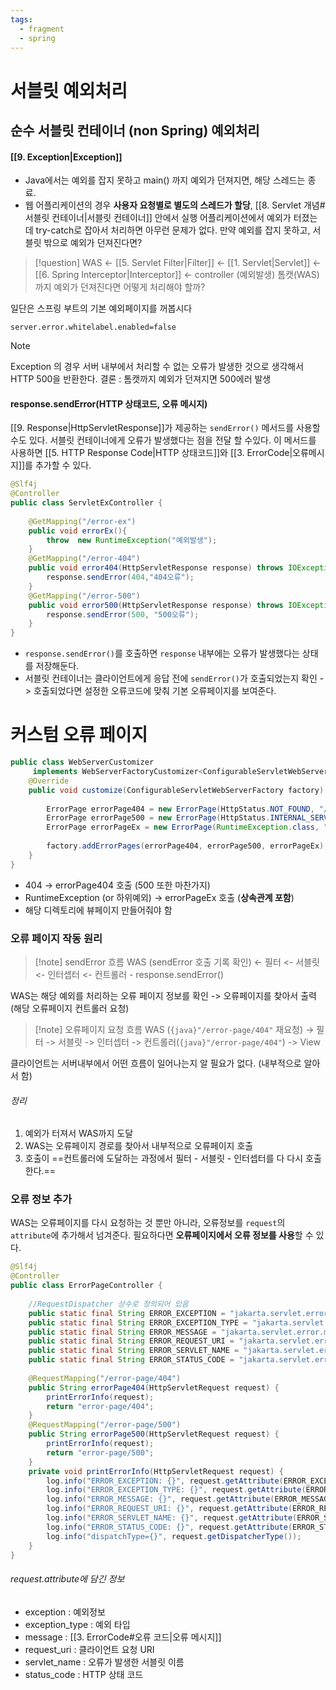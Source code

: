 ```yaml
---
tags:
  - fragment
  - spring
---
```

# 서블릿 예외처리

## 순수 서블릿 컨테이너 (non Spring) 예외처리
#### [[9. Exception|Exception]]
- Java에서는 예외를 잡지 못하고 main() 까지 예외가 던져지면, 해당 스레드는 종료.
- 웹 어플리케이션의 경우 **사용자 요청별로 별도의 스레드가 할당**, [[8. Servlet 개념#서블릿 컨테이너|서블릿 컨테이너]] 안에서 실행
  어플리케이션에서 예외가 터졌는데 try-catch로 잡아서 처리하면 아무런 문제가 없다.
  만약 예외를 잡지 못하고, 서블릿 밖으로 예외가 던져진다면?

> [!question]
> WAS <- [[5. Servlet Filter|Filter]] <- [[1. Servlet|Servlet]] <- [[6. Spring Interceptor|Interceptor]] <- controller (예외발생)
> 톰캣(WAS) 까지 예외가 던져진다면 어떻게 처리해야 할까?
> 

일단은 스프링 부트의 기본 예외페이지를 꺼봅시다
```application.properties
server.error.whitelabel.enabled=false
```

> [!note]
Exception 의 경우 서버 내부에서 처리할 수 없는 오류가 발생한 것으로 생각해서 HTTP 500을 반환한다.
결론 : 톰캣까지 예외가 던져지면 500에러 발생

#### response.sendError(HTTP 상태코드, 오류 메시지)
[[9. Response|HttpServletResponse]]가 제공하는 `sendError()` 메서드를 사용할수도 있다.
서블릿 컨테이너에게 오류가 발생했다는 점을 전달 할 수있다.
이 메서드를 사용하면 [[5. HTTP Response Code|HTTP 상태코드]]와 [[3. ErrorCode|오류메시지]]를 추가할 수 있다.

```java title:"일부러 오류띄우기"
@Slf4j  
@Controller  
public class ServletExController {  
  
    @GetMapping("/error-ex")  
    public void errorEx(){  
        throw  new RuntimeException("예외발생");  
    }  
    @GetMapping("/error-404")  
    public void error404(HttpServletResponse response) throws IOException {  
        response.sendError(404,"404오류");  
    }  
    @GetMapping("/error-500")  
    public void error500(HttpServletResponse response) throws IOException {  
        response.sendError(500, "500오류");  
    }
}
```

- `response.sendError()`를 호출하면 `response` 내부에는 오류가 발생했다는 상태를 저장해둔다.
- 서블릿 컨테이너는 클라이언트에게 응답 전에 `sendError()`가 호출되었는지 확인
  -> 호출되었다면 설정한 오류코드에 맞춰 기본 오류페이지를 보여준다.

# 커스텀 오류 페이지
```java
public class WebServerCustomizer 
	 implements WebServerFactoryCustomizer<ConfigurableServletWebServerFactory> {  
    @Override  
    public void customize(ConfigurableServletWebServerFactory factory) {  
  
        ErrorPage errorPage404 = new ErrorPage(HttpStatus.NOT_FOUND, "/error-page/404");  
        ErrorPage errorPage500 = new ErrorPage(HttpStatus.INTERNAL_SERVER_ERROR, "/error-page/500");  
        ErrorPage errorPageEx = new ErrorPage(RuntimeException.class, "/error-page/500");  
  
        factory.addErrorPages(errorPage404, errorPage500, errorPageEx);  
    }
}
```
- 404 -> errorPage404 호출  (500 또한 마찬가지)
- RuntimeException (or 하위예외) -> errorPageEx 호출 (**상속관계 포함**)
- 해당 디렉토리에 뷰페이지 만들어줘야 함
### 오류 페이지 작동 원리

> [!note] sendError 흐름
WAS (sendError 호출 기록 확인) <- 필터 <- 서블릿 <- 인터셉터 <- 컨트롤러 - response.sendError()

WAS는 해당 예외를 처리하는 오류 페이지 정보를 확인 -> 오류페이지를 찾아서 출력 (해당 오류페이지 컨트롤러 요청)

> [!note] 오류페이지 요청 흐름
> WAS (`{java}"/error-page/404"` 재요청) -> 필터 -> 서블릿 -> 인터셉터 -> 컨트롤러(`{java}"/error-page/404"`) -> View

클라이언트는 서버내부에서 어떤 흐름이 일어나는지 알 필요가 없다. (내부적으로 알아서 함)
###### 정리
1. 예외가 터져서 WAS까지 도달
2. WAS는 오류페이지 경로를 찾아서 내부적으로 오류페이지 호출
3. 호출이 ==컨트롤러에 도달하는 과정에서 필터 - 서블릿 - 인터셉터를 다 다시 호출한다.== 

### 오류 정보 추가
WAS는 오류페이지를 다시 요청하는 것 뿐만 아니라, 오류정보를 `request`의 `attribute`에 추가해서 넘겨준다.
필요하다면 **오류페이지에서 오류 정보를 사용**할 수 있다.

```java
@Slf4j  
@Controller  
public class ErrorPageController {  
  
    //RequestDispatcher 상수로 정의되어 있음  
    public static final String ERROR_EXCEPTION = "jakarta.servlet.error.exception";  
    public static final String ERROR_EXCEPTION_TYPE = "jakarta.servlet.error.exception_type";  
    public static final String ERROR_MESSAGE = "jakarta.servlet.error.message";  
    public static final String ERROR_REQUEST_URI = "jakarta.servlet.error.request_uri";  
    public static final String ERROR_SERVLET_NAME = "jakarta.servlet.error.servlet_name";  
    public static final String ERROR_STATUS_CODE = "jakarta.servlet.error.status_code";  
  
    @RequestMapping("/error-page/404")  
    public String errorPage404(HttpServletRequest request) {  
        printErrorInfo(request);  
        return "error-page/404";  
    }  
    @RequestMapping("/error-page/500")  
    public String errorPage500(HttpServletRequest request) {  
        printErrorInfo(request);  
        return "error-page/500";  
    }  
    private void printErrorInfo(HttpServletRequest request) {  
        log.info("ERROR_EXCEPTION: {}", request.getAttribute(ERROR_EXCEPTION));  
        log.info("ERROR_EXCEPTION_TYPE: {}", request.getAttribute(ERROR_EXCEPTION_TYPE));  
        log.info("ERROR_MESSAGE: {}", request.getAttribute(ERROR_MESSAGE)); 
        log.info("ERROR_REQUEST_URI: {}", request.getAttribute(ERROR_REQUEST_URI));  
        log.info("ERROR_SERVLET_NAME: {}", request.getAttribute(ERROR_SERVLET_NAME));  
        log.info("ERROR_STATUS_CODE: {}", request.getAttribute(ERROR_STATUS_CODE));  
        log.info("dispatchType={}", request.getDispatcherType());  
    }
}
```
###### request.attribute에 담긴 정보
- exception : 예외정보
- exception_type : 예외 타입
- message : [[3. ErrorCode#오류 코드|오류 메시지]]
- request_uri : 클라이언트 요청 URI
- servlet_name : 오류가 발생한 서블릿 이름
- status_code : HTTP 상태 코드









